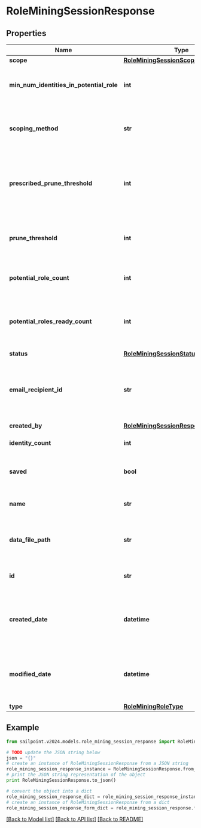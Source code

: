 # RoleMiningSessionResponse


## Properties

Name | Type | Description | Notes
------------ | ------------- | ------------- | -------------
**scope** | [**RoleMiningSessionScope**](RoleMiningSessionScope.md) |  | [optional] 
**min_num_identities_in_potential_role** | **int** | Minimum number of identities in a potential role | [optional] 
**scoping_method** | **str** | The scoping method of the role mining session | [optional] 
**prescribed_prune_threshold** | **int** | The computed (or prescribed) prune threshold for this session | [optional] 
**prune_threshold** | **int** | The prune threshold to be used for this role mining session | [optional] 
**potential_role_count** | **int** | The number of potential roles | [optional] 
**potential_roles_ready_count** | **int** | The number of potential roles which have completed processing | [optional] 
**status** | [**RoleMiningSessionStatus**](RoleMiningSessionStatus.md) |  | [optional] 
**email_recipient_id** | **str** | The id of the user who will receive an email about the role mining session | [optional] 
**created_by** | [**RoleMiningSessionResponseCreatedBy**](RoleMiningSessionResponseCreatedBy.md) |  | [optional] 
**identity_count** | **int** | The number of identities | [optional] 
**saved** | **bool** | The session&#39;s saved status | [optional] [default to False]
**name** | **str** | The session&#39;s saved name | [optional] 
**data_file_path** | **str** | The data file path of the role mining session | [optional] 
**id** | **str** | Session Id for this role mining session | [optional] 
**created_date** | **datetime** | The date-time when this role mining session was created. | [optional] 
**modified_date** | **datetime** | The date-time when this role mining session was completed. | [optional] 
**type** | [**RoleMiningRoleType**](RoleMiningRoleType.md) |  | [optional] 

## Example

```python
from sailpoint.v2024.models.role_mining_session_response import RoleMiningSessionResponse

# TODO update the JSON string below
json = "{}"
# create an instance of RoleMiningSessionResponse from a JSON string
role_mining_session_response_instance = RoleMiningSessionResponse.from_json(json)
# print the JSON string representation of the object
print RoleMiningSessionResponse.to_json()

# convert the object into a dict
role_mining_session_response_dict = role_mining_session_response_instance.to_dict()
# create an instance of RoleMiningSessionResponse from a dict
role_mining_session_response_form_dict = role_mining_session_response.from_dict(role_mining_session_response_dict)
```
[[Back to Model list]](../README.md#documentation-for-models) [[Back to API list]](../README.md#documentation-for-api-endpoints) [[Back to README]](../README.md)


